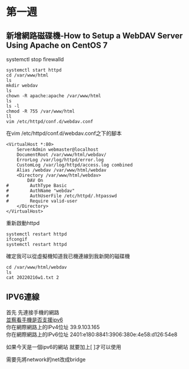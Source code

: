 # 第一週

## 新增網路磁碟機-How to Setup a WebDAV Server Using Apache on CentOS 7

systemctl stop firewalld

	systemctl start httpd
	cd /var/www/html
	ls
	mkdir webdav
	ls
	chown -R apache:apache /var/www/html
	ls
	ls -l
	chmod -R 755 /var/www/html
	ll
	vim /etc/httpd/conf.d/webdav.conf

在vim /etc/httpd/conf.d/webdav.conf之下的腳本

    <VirtualHost *:80>  
        ServerAdmin webmaster@localhost  
        DocumentRoot /var/www/html/webdav/  
        ErrorLog /var/log/httpd/error.log  
        CustomLog /var/log/httpd/access.log combined  
        Alias /webdav /var/www/html/webdav  
        <Directory /var/www/html/webdav>  
            DAV On  
    #        AuthType Basic  
    #        AuthName "webdav"  
    #        AuthUserFile /etc/httpd/.htpasswd  
    #        Require valid-user  
        </Directory>  
    </VirtualHost>  

重新啟動httpd

	systemctl restart httpd
	ifcongif
	systemctl restart httpd

確定我可以從虛擬機知道我已機連線到我新開的磁碟機

	cd /var/www/html/webdav
	ls
	cat 20220216w1.txt 2


## IPV6連線

首先 先連接手機的網路  
[並察看手機是否支援ipv6](https://test-ipv6.com/index.html.zh_TW)  
你在網際網路上的IPv4位址 39.9.103.165  
你在網際網路上的IPv6位址 2401:e180:8841:3906:380e:4e58:d126:54e8  

如果今天是一個ipv6的網站 就要加上[ ]才可以使用  

需要先將network的net改成bridge  

